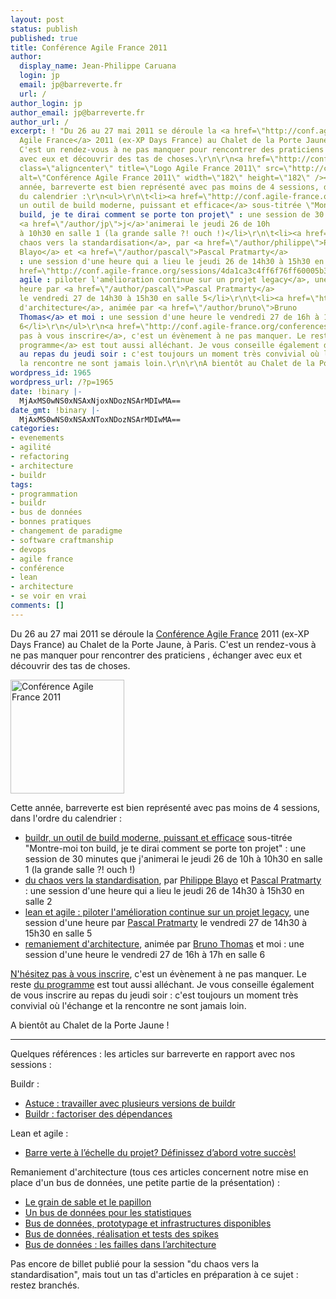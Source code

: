 ```yaml
---
layout: post
status: publish
published: true
title: Conférence Agile France 2011
author:
  display_name: Jean-Philippe Caruana
  login: jp
  email: jp@barreverte.fr
  url: /
author_login: jp
author_email: jp@barreverte.fr
author_url: /
excerpt: ! "Du 26 au 27 mai 2011 se déroule la <a href=\"http://conf.agile-france.org/\">Conférence
  Agile France</a> 2011 (ex-XP Days France) au Chalet de la Porte Jaune, à Paris.
  C'est un rendez-vous à ne pas manquer pour rencontrer des praticiens , échanger
  avec eux et découvrir des tas de choses.\r\n\r\n<a href=\"http://conf.agile-france.org/\"><img
  class=\"aligncenter\" title=\"Logo Agile France 2011\" src=\"http://conf.agile-france.org/images/AgileFranceConference2011-logo.png\"
  alt=\"Conférence Agile France 2011\" width=\"182\" height=\"182\" /></a>\r\n\r\nCette
  année, barreverte est bien représenté avec pas moins de 4 sessions, dans l'ordre
  du calendrier :\r\n<ul>\r\n\t<li><a href=\"http://conf.agile-france.org/sessions/4d8ccbac4ff6f77395000d18\">buildr,
  un outil de build moderne, puissant et efficace</a> sous-titrée \"Montre-moi ton
  build, je te dirai comment se porte ton projet\" : une session de 30 minutes que
  <a href=\"/author/jp\">j</a>'animerai le jeudi 26 de 10h
  à 10h30 en salle 1 (la grande salle ?! ouch !)</li>\r\n\t<li><a href=\"http://conf.agile-france.org/sessions/4d90ae054ff6f7432f0001c5\">du
  chaos vers la standardisation</a>, par <a href=\"/author/philippe\">Philippe
  Blayo</a> et <a href=\"/author/pascal\">Pascal Pratmarty</a>
  : une session d'une heure qui a lieu le jeudi 26 de 14h30 à 15h30 en salle 2</li>\r\n\t<li><a
  href=\"http://conf.agile-france.org/sessions/4da1ca3c4ff6f76ff60005b3\">lean et
  agile : piloter l'amélioration continue sur un projet legacy</a>, une session d'une
  heure par <a href=\"/author/pascal\">Pascal Pratmarty</a>
  le vendredi 27 de 14h30 à 15h30 en salle 5</li>\r\n\t<li><a href=\"http://conf.agile-france.org/sessions/4d94efbb4ff6f70fc10003c5\">remaniement
  d'architecture</a>, animée par <a href=\"/author/bruno\">Bruno
  Thomas</a> et moi : une session d'une heure le vendredi 27 de 16h à 17h en salle
  6</li>\r\n</ul>\r\n<a href=\"http://conf.agile-france.org/conferences/agile-france-2011/registrations/new\">N'hésitez
  pas à vous inscrire</a>, c'est un évènement à ne pas manquer. Le reste <a href=\"http://conf.agile-france.org/program\">du
  programme</a> est tout aussi alléchant. Je vous conseille également de vous inscrire
  au repas du jeudi soir : c'est toujours un moment très convivial où l'échange et
  la rencontre ne sont jamais loin.\r\n\r\nA bientôt au Chalet de la Porte Jaune !"
wordpress_id: 1965
wordpress_url: /?p=1965
date: !binary |-
  MjAxMS0wNS0xNSAxNjoxNDozNSArMDIwMA==
date_gmt: !binary |-
  MjAxMS0wNS0xNSAxNToxNDozNSArMDIwMA==
categories:
- evenements
- agilité
- refactoring
- architecture
- buildr
tags:
- programmation
- buildr
- bus de données
- bonnes pratiques
- changement de paradigme
- software craftmanship
- devops
- agile france
- conférence
- lean
- architecture
- se voir en vrai
comments: []
---
```

<p>Du 26 au 27 mai 2011 se déroule la <a href="http://conf.agile-france.org/">Conférence Agile France</a> 2011 (ex-XP Days France) au Chalet de la Porte Jaune, à Paris. C'est un rendez-vous à ne pas manquer pour rencontrer des praticiens , échanger avec eux et découvrir des tas de choses.</p>
<p><a href="http://conf.agile-france.org/"><img class="aligncenter" title="Logo Agile France 2011" src="http://conf.agile-france.org/images/AgileFranceConference2011-logo.png" alt="Conférence Agile France 2011" width="182" height="182" /></a></p>
<p>Cette année, barreverte est bien représenté avec pas moins de 4 sessions, dans l'ordre du calendrier :</p>
<ul>
<li><a href="http://conf.agile-france.org/sessions/4d8ccbac4ff6f77395000d18">buildr, un outil de build moderne, puissant et efficace</a> sous-titrée "Montre-moi ton build, je te dirai comment se porte ton projet" : une session de 30 minutes que <a href="/author/jp">j</a>'animerai le jeudi 26 de 10h à 10h30 en salle 1 (la grande salle ?! ouch !)</li>
<li><a href="http://conf.agile-france.org/sessions/4d90ae054ff6f7432f0001c5">du chaos vers la standardisation</a>, par <a href="/author/philippe">Philippe Blayo</a> et <a href="/author/pascal">Pascal Pratmarty</a> : une session d'une heure qui a lieu le jeudi 26 de 14h30 à 15h30 en salle 2</li>
<li><a href="http://conf.agile-france.org/sessions/4da1ca3c4ff6f76ff60005b3">lean et agile : piloter l'amélioration continue sur un projet legacy</a>, une session d'une heure par <a href="/author/pascal">Pascal Pratmarty</a> le vendredi 27 de 14h30 à 15h30 en salle 5</li>
<li><a href="http://conf.agile-france.org/sessions/4d94efbb4ff6f70fc10003c5">remaniement d'architecture</a>, animée par <a href="/author/bruno">Bruno Thomas</a> et moi : une session d'une heure le vendredi 27 de 16h à 17h en salle 6</li>
</ul>
<p><a href="http://conf.agile-france.org/conferences/agile-france-2011/registrations/new">N'hésitez pas à vous inscrire</a>, c'est un évènement à ne pas manquer. Le reste <a href="http://conf.agile-france.org/program">du programme</a> est tout aussi alléchant. Je vous conseille également de vous inscrire au repas du jeudi soir : c'est toujours un moment très convivial où l'échange et la rencontre ne sont jamais loin.</p>
<p>A bientôt au Chalet de la Porte Jaune !<a id="more"></a><a id="more-1965"></a></p>
<hr />
<p>Quelques références : les articles sur barreverte en rapport avec nos sessions :</p>
<p>Buildr :</p>
<ul>
<li><a href="/astuce-travailler-avec-plusieurs-versions-de-buildr">Astuce : travailler avec plusieurs versions de buildr</a></li>
<li><a href="/buildr-factoriser-des-dependances">Buildr : factoriser des dépendances</a></li>
</ul>
<p>Lean et agile :</p>
<ul>
<li><a href="/barre-verte-a-l%E2%80%99echelle-du-projet-definissez-d%E2%80%99abord-votre-succes">Barre verte à l’échelle du projet? Définissez d’abord votre succès!</a></li>
</ul>
<p>Remaniement d'architecture (tous ces articles concernent notre mise en place d'un bus de données, une petite partie de la présentation) :</p>
<ul>
<li><a href="/le-grain-de-sable-et-le-papillon">Le grain de sable et le papillon</a></li>
<li><a href="/un-bus-de-donnees-pour-les-statistiques">Un bus de données pour les statistiques</a></li>
<li><a href="/bus-de-donnees-prototypage-et-infrastructures-disponibles">Bus de données, prototypage et infrastructures disponibles</a></li>
<li><a href="/bus-de-donnees-realisation-et-tests-des-spikes">Bus de données, réalisation et tests des spikes</a></li>
<li><a href="/bus-de-donnees-les-failles-dans-larchitecture">Bus de données : les failles dans l’architecture</a></li>
</ul>
<p>Pas encore de billet publié pour la session "du chaos vers la standardisation", mais tout un tas d'articles en préparation à ce sujet : restez branchés.</p>
